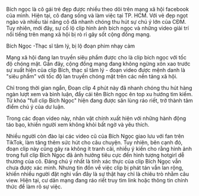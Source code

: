 Bích ngọc là cô gái trẻ đẹp được nhiều theo dõi trên mạng xã hội facebook của mình. Hiện tại, cô đang sống và làm việc tại TP. HCM. Với vẻ đẹp ngọt ngào và nhiều tài năng cô đã nhanh chóng thu hút sự chú ý lớn của CĐM. Tuy nhiên, mới đây, sự cố lộ clip hình ảnh bích ngọc và những video giải trí nổi tiếng trên mạng xã hội bị rò rỉ gây sốt cộng đồng mạng.

Bích Ngọc -Thạc sĩ tâm lý, bị lộ đoạn phim nhạy cảm

Mạng xã hội đang lan truyền siêu phẩm được cho là clip bích ngọc với tốc độ chóng mặt. Gần đây, cộng đồng mạng đang không ngừng xôn xao trước sự xuất hiện của clip Bích, thạc sĩ tâm lý - đoạn video được mệnh danh là "siêu phẩm" với tốc độ lan truyền chóng mặt trên các nền tảng xã hội.

Chỉ trong thời gian ngắn, Đoạn clip 4 phút này đã nhanh chóng thu hút hàng ngàn lượt xem và bình luận, đẩy cái tên Bích ngọc ên top xu hướng tìm kiếm. Từ khóa "full clip Bích Ngọc" hiện đang được săn lùng ráo riết, trở thành tâm điểm chú ý của dư luận.

Trong các đoạn video này, nhân vật chính xuất hiện với những hành động táo bạo, khiến người xem không khỏi bất ngờ và yêu thích.

Nhiều người còn đào lại các video cũ của Bích Ngọc giao lưu với fan trên TikTok, làm tăng thêm sức hút cho câu chuyện. Tuy nhiên, bên cạnh đó, đoạn clip này cũng gây ra không ít tranh cãi, nhiều ý kiến cho rằng hình ảnh trong full clip Bích Ngọc đã ảnh hưởng tiêu cực đến hình tượng hotgirl dễ thương của cô. Đáng chú ý nhất là tính xác thực của clip Bích Ngọc vẫn chưa được xác minh. Nhưng tin đồn về việc clip bị phát tán vẫn lan rộng, khiến nhiều người đặt nghi vấn đây là sự thật hay chỉ là chiêu trò nhằm câu view.  Hiện tại, cư dân mạng đang ráo riết truy tìm link hoặc thông tin chính thức để làm rõ sự việc.
